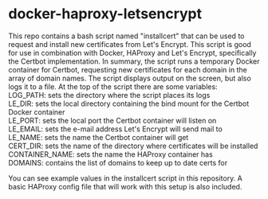 # docker-haproxy-letsencrypt

This repo contains a bash script named "installcert" that can be used to request and install new certificates from Let's Encrypt. This script is good for use in combination with Docker, HAProxy and Let's Encrypt, specifically the Certbot implementation. In summary, the script runs a temporary Docker container for Certbot, requesting new certificates for each domain in the array of domain names. The script displays output on the screen, but also logs it to a file. At the top of the script there are some variables:  
LOG_PATH: sets the directory where the script places its logs  
LE_DIR: sets the local directory containing the bind mount for the Certbot Docker container  
LE_PORT: sets the local port the Certbot container will listen on  
LE_EMAIL: sets the e-mail address Let's Encrypt will send mail to  
LE_NAME: sets the name the Certbot container will get  
CERT_DIR: sets the name of the directory where certificates will be installed  
CONTAINER_NAME: sets the name the HAProxy container has  
DOMAINS: contains the list of domains to keep up to date certs for  
  
You can see example values in the installcert script in this repository. A basic HAProxy config file that will work with this setup is also included.  
